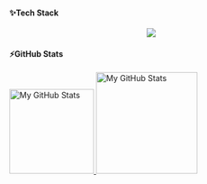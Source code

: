 <!-- ## Hi there 👋 -->

<!-- #### 🔗 Links
[![portfolio](https://img.shields.io/badge/my_portfolio-000?style=for-the-badge&logo=ko-fi&logoColor=white)](https://ivaylo-ivanov.com/) 
[![linkedin](https://img.shields.io/badge/linkedin-0A66C2?style=for-the-badge&logo=linkedin&logoColor=white)](https://www.linkedin.com/in/ivaylo-st-ivanov)
[![GMAIL](https://img.shields.io/badge/gmail-E34C26?style=for-the-badge&logo=gmail&logoColor=white)](mailto:ivailo.st.ivanov@gmail.com)  -->

#### ✨Tech Stack

<p align="center">
  <a href="https://skillicons.dev">
    <img src="https://skillicons.dev/icons?i=js,ts,react,vite,next,angular,express,nodejs,mongodb,postgres,scss,css,html,vscode,github" />
  </a>
</p>

#### ⚡GitHub Stats

<!-- [![GitHub Streak](https://github-readme-streak-stats.herokuapp.com?user=Ivaylo-St-Ivanov&theme=onedark&hide_border=true&date_format=j%20M%5B%20Y%5D)](https://git.io/streak-stats) -->

<a href="https://github.com/Ivaylo-St-Ivanov">
  <img height="150em" alt="My GitHub Stats" src="https://github-readme-streak-stats.herokuapp.com?user=Ivaylo-St-Ivanov&theme=onedark&hide_border=true&date_format=j%20M%5B%20Y%5D" />
  <!-- <img height="180em" alt="My GitHub Stats" src="https://github-readme-stats.vercel.app/api?username=Ivaylo-St-Ivanov&bg_color=00000000&text_color=3498db&show_icons=true&theme=onedark&hide_border=true&count_private=true&include_all_commits=true" /> -->
  <img height="180em" alt="My GitHub Stats" src="https://github-readme-stats.vercel.app/api/top-langs/?username=Ivaylo-St-Ivanov&langs_count=10&layout=compact&bg_color=00000000&text_color=3498db&hide_border=true&count_private=true&include_all_commits=true&hide=false" />
</a>

<!-- ![visitors](https://komarev.com/ghpvc/?username=Ivaylo-St-Ivanov) -->

<!--
**Ivaylo-St-Ivanov/Ivaylo-St-Ivanov** is a ✨ _special_ ✨ repository because its `README.md` (this file) appears on your GitHub profile.

Here are some ideas to get you started:

- 👀 I’m interested in anything related to front-end and web development, UI/UX design
- 💞️ I’m looking to collaborate on ...
- 🔭 I’m currently working on ...
- 🌱 I’m currently learning ...
- 👯 I’m looking to collaborate on ...
- 🤔 I’m looking for help with ...
- 💬 Ask me about ...
- 📫 How to reach me: ...
- 😄 Pronouns: ...
- ⚡ Fun fact: ...
-->
